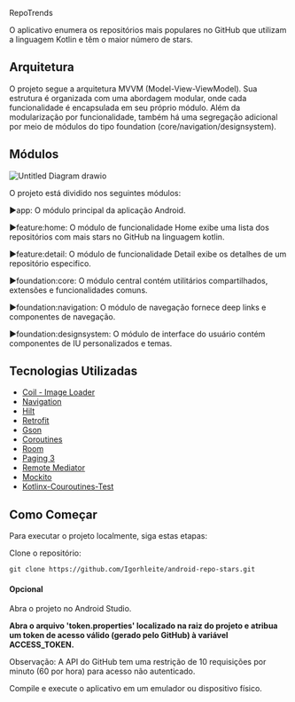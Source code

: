 RepoTrends

O aplicativo enumera os repositórios mais populares no GitHub que utilizam a linguagem Kotlin e têm o maior número de stars.

<h2>Arquitetura</h2>

O projeto segue a arquitetura MVVM (Model-View-ViewModel). Sua estrutura é organizada com uma abordagem modular, onde cada funcionalidade é encapsulada em seu próprio módulo. Além da modularização por funcionalidade, também há uma segregação adicional por meio de módulos do tipo foundation (core/navigation/designsystem).

<h2>Módulos</h2>

![Untitled Diagram drawio](https://github.com/Igorhleite/android-repo-stars/assets/56982442/a35469ff-aaf5-4d78-a85c-c31d2a66c080)


O projeto está dividido nos seguintes módulos:

▶app: O módulo principal da aplicação Android.

▶feature:home: O módulo de funcionalidade Home exibe uma lista dos repositórios com mais stars no GitHub na linguagem kotlin.

▶feature:detail: O módulo de funcionalidade Detail exibe os detalhes de um repositório especifico.

▶foundation:core: O módulo central contém utilitários compartilhados, extensões e funcionalidades comuns.

▶foundation:navigation: O módulo de navegação fornece deep links e componentes de navegação.

▶foundation:designsystem: O módulo de interface do usuário contém componentes de IU personalizados e temas.

<h2>Tecnologias Utilizadas</h2>

* [Coil - Image Loader](https://coil-kt.github.io/coil/getting_started/)
* [Navigation](https://developer.android.com/guide/navigation/navigation-getting-started)
* [Hilt](https://developer.android.com/training/dependency-injection/hilt-android?hl=pt-br)
* [Retrofit](https://square.github.io/retrofit/)
* [Gson](https://github.com/google/gson)
* [Coroutines](https://developer.android.com/kotlin/coroutines)
* [Room](https://developer.android.com/training/data-storage/room)
* [Paging 3](https://developer.android.com/topic/libraries/architecture/paging/v3-overview?hl=pt-br)
* [Remote Mediator](https://developer.android.com/reference/kotlin/androidx/paging/RemoteMediator?hl=pt-br)
* [Mockito](https://mockk.io/)
* [Kotlinx-Couroutines-Test](https://kotlin.github.io/kotlinx.coroutines/kotlinx-coroutines-test/)


<h2>Como Começar</h2>

Para executar o projeto localmente, siga estas etapas:

Clone o repositório:

```
git clone https://github.com/Igorhleite/android-repo-stars.git
```
<h4>Opcional</h4>

Abra o projeto no Android Studio.

<b>Abra o arquivo 'token.properties' localizado na raiz do projeto e atribua um token de acesso válido (gerado pelo GitHub) à variável ACCESS_TOKEN.</b>

Observação: A API do GitHub tem uma restrição de 10 requisições por minuto (60 por hora) para acesso não autenticado.

Compile e execute o aplicativo em um emulador ou dispositivo físico.
